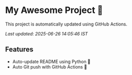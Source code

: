 # My Awesome Project 🚀

This project is automatically updated using GitHub Actions.

_Last updated: 2025-06-26 14:05:46 IST_

## Features
- Auto-update README using Python 🐍
- Auto Git push with GitHub Actions 🤖
